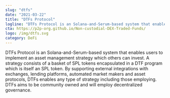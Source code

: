 ```yaml
---
slug: "dtfs"
date: "2021-03-22"
title: "DTFs Protocol"
logline: "DTFs Protocol is an Solana-and-Serum-based system that enables users to implement an asset management strategy which others can invest."
cta: https://p2p-org.github.io/Non-custodial-DEX-Traded-Funds/
logo: /img/dtfs.svg
category: DeFi
---
```


DTFs Protocol is an Solana-and-Serum-based system that enables users to implement an asset management strategy which others can invest. A strategy consists of a basket of SPL tokens encapsulated in a DTF program which is itself an SPL token. By supporting external integrations with exchanges, lending platforms, automated market makers and asset protocols, DTFs enables any type of strategy including those employing. DTFs aims to be community owned and will employ decentralized governance.
